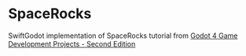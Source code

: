 # SpaceRocks
SwiftGodot implementation of SpaceRocks tutorial from [Godot 4 Game Development Projects - Second Edition](https://www.packtpub.com/product/godot-engine-game-development-projects-second-edition/9781804610404)
